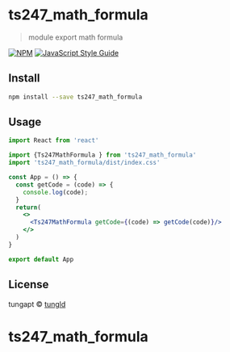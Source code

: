 # ts247_math_formula

> module export math formula

[![NPM](https://img.shields.io/npm/v/ts247_math_formula.svg)](https://www.npmjs.com/package/ts247_math_formula) [![JavaScript Style Guide](https://img.shields.io/badge/code_style-standard-brightgreen.svg)](https://standardjs.com)

## Install

```bash
npm install --save ts247_math_formula
```

## Usage

```jsx
import React from 'react'

import {Ts247MathFormula } from 'ts247_math_formula'
import 'ts247_math_formula/dist/index.css'

const App = () => {
  const getCode = (code) => {
    console.log(code);
  }
  return(
    <>
      <Ts247MathFormula getCode={(code) => getCode(code)}/>
    </>
  ) 
}

export default App
```

## License

tungapt © [tungld](https://github.com/tungld)
# ts247_math_formula
